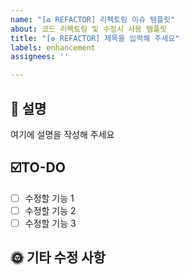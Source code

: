 ```yaml
---
name: "[♻️ REFACTOR] 리펙토링 이슈 템플릿"
about: 코드 리팩토링 및 수정시 사용 템플릿
title: "[♻️ REFACTOR] 제목을 입력해 주세요"
labels: enhancement
assignees: ''

---
```


## 💬 설명
여기에 설명을 작성해 주세요

## ☑️TO-DO
- [ ] 수정할 기능 1
- [ ] 수정할 기능 2
- [ ] 수정할 기능 3

## 🌞 기타 수정 사항
